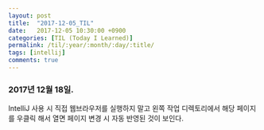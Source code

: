 ```yaml
---
layout: post
title:  "2017-12-05_TIL"
date:   2017-12-05 10:30:00 +0900
categories: [TIL (Today I Learned)]
permalink: /til/:year/:month/:day/:title/
tags: [intellij]    
comments: true
---
```

### 2017년 12월 18일.  

IntelliJ 사용 시 직접 웹브라우저를 실행하지 말고 왼쪽 작업 디렉토리에서 해당 페이지를 우클릭 해서 열면 페이지 변경 시 자동 반영된 것이 보인다. 


